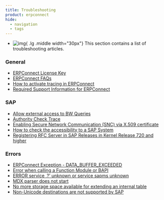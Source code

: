 ```yaml
---
title: Troubleshooting
product: erpconnect
hide:
  - navigation
  - tags
---
```


<div class="grid cards" markdown>

-   ![img](site:assets/images/logos/theo-thumbs.png){ .lg .middle width="30px"} This section contains a list of troubleshooting articles.

</div>

### General

<div class="mdx-columns" markdown>

- [ERPConnect License Key](https://support.theobald-software.com/helpdesk/KB/View/13729-erpconnect-license-key)
- [ERPConnect FAQs](https://support.theobald-software.com/helpdesk/KB/View/13732-erpconnect-faqs)
- [How to activate tracing in ERPConnect](https://support.theobald-software.com/helpdesk/KB/View/13733-how-to-activate-tracing-in-erpconnect)
- [Required Support Information for ERPConnect](https://support.theobald-software.com/helpdesk/KB/View/15002-required-support-information-for-erpconnect)

</div>

### SAP

<div class="mdx-columns" markdown>

- [Allow external access to BW Queries](https://support.theobald-software.com/helpdesk/KB/View/13800-allow-external-access-to-bw-queries)
- [Authority Check Trace](https://support.theobald-software.com/helpdesk/KB/View/13799-authority-check-trace)
- [Enabling Secure Network Communication (SNC) via X.509 certificate](https://support.theobald-software.com/helpdesk/KB/View/13349-enabling-secure-network-communication-snc-via-x-509-certificate)
- [How to check the accessibility to a SAP System](https://support.theobald-software.com/helpdesk/KB/View/13350-how-to-check-the-accessibility-to-a-sap-system)
- [Registering RFC Server in SAP Releases in Kernel Release 720 and higher](https://support.theobald-software.com/helpdesk/KB/View/13348-registering-rfc-server-in-sap-releases-in-kernel-release-720-and-higher)

</div>

### Errors

<div class="mdx-columns" markdown>

- [ERPConnect Exception - DATA_BUFFER_EXCEEDED](https://support.theobald-software.com/helpdesk/KB/View/13731-erpconnect-exception-data-buffer-exceeded)
- [Error when calling a Function Module or BAPI](https://support.theobald-software.com/helpdesk/KB/View/13730-error-when-calling-a-function-module-or-bapi)
- [ERROR service ‚?‘ unknown or service sapms unknown](https://support.theobald-software.com/helpdesk/KB/View/13649-error-service-unknown-or-service-sapms-unknown)
- [MDX parser does not start](https://support.theobald-software.com/helpdesk/KB/View/20073-mdx-parser-does-not-start)
- [No more storage space available for extending an internal table](https://support.theobald-software.com/helpdesk/KB/View/20282-no-more-storage-space-available-for-extending-an-internal-table)
- [Non-Unicode destinations are not supported by SAP](https://support.theobald-software.com/helpdesk/KB/View/17021-non-unicode-destinations-are-not-supported-by-sap)

</div>